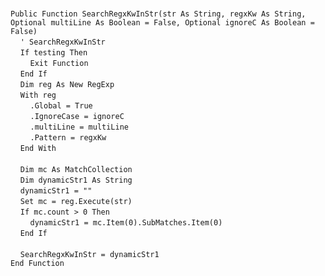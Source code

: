 &nbsp;  &nbsp;  &nbsp;  &nbsp;  
`Public Function SearchRegxKwInStr(str As String, regxKw As String, Optional multiLine As Boolean = False, Optional ignoreC As Boolean = False)`  
&nbsp;&nbsp;&nbsp;&nbsp;`' SearchRegxKwInStr`  
&nbsp;&nbsp;&nbsp;&nbsp;`If testing Then`  
&nbsp;&nbsp;&nbsp;&nbsp;&nbsp;&nbsp;&nbsp;&nbsp;`Exit Function`  
&nbsp;&nbsp;&nbsp;&nbsp;`End If`  
&nbsp;&nbsp;&nbsp;&nbsp;`Dim reg As New RegExp`  
&nbsp;&nbsp;&nbsp;&nbsp;`With reg`  
&nbsp;&nbsp;&nbsp;&nbsp;&nbsp;&nbsp;&nbsp;&nbsp;`.Global = True`  
&nbsp;&nbsp;&nbsp;&nbsp;&nbsp;&nbsp;&nbsp;&nbsp;`.IgnoreCase = ignoreC`  
&nbsp;&nbsp;&nbsp;&nbsp;&nbsp;&nbsp;&nbsp;&nbsp;`.multiLine = multiLine`  
&nbsp;&nbsp;&nbsp;&nbsp;&nbsp;&nbsp;&nbsp;&nbsp;`.Pattern = regxKw`  
&nbsp;&nbsp;&nbsp;&nbsp;`End With`  
&nbsp;  &nbsp;  &nbsp;  &nbsp;  
&nbsp;&nbsp;&nbsp;&nbsp;`Dim mc As MatchCollection`  
&nbsp;&nbsp;&nbsp;&nbsp;`Dim dynamicStr1 As String`  
&nbsp;&nbsp;&nbsp;&nbsp;`dynamicStr1 = ""`  
&nbsp;&nbsp;&nbsp;&nbsp;`Set mc = reg.Execute(str)`  
&nbsp;&nbsp;&nbsp;&nbsp;`If mc.count > 0 Then`  
&nbsp;&nbsp;&nbsp;&nbsp;&nbsp;&nbsp;&nbsp;&nbsp;`dynamicStr1 = mc.Item(0).SubMatches.Item(0)`  
&nbsp;&nbsp;&nbsp;&nbsp;`End If`  
&nbsp;  &nbsp;  &nbsp;  &nbsp;  
&nbsp;&nbsp;&nbsp;&nbsp;`SearchRegxKwInStr = dynamicStr1`  
`End Function`  

